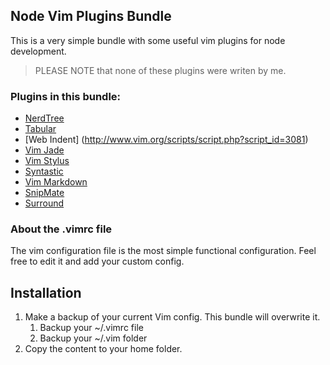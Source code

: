 ## Node Vim Plugins Bundle

This is a very simple bundle with some useful vim plugins for node development.

> PLEASE NOTE that none of these plugins were writen by me.

### Plugins in this bundle:

* [NerdTree](http://www.vim.org/scripts/script.php?script_id=1658)
* [Tabular](http://www.vim.org/scripts/script.php?script_id=3464)
* [Web Indent] (http://www.vim.org/scripts/script.php?script_id=3081)
* [Vim Jade](https://github.com/digitaltoad/vim-jade)
* [Vim Stylus](https://github.com/wavded/vim-stylus)
* [Syntastic](https://github.com/scrooloose/syntastic/)
* [Vim Markdown](http://www.vim.org/scripts/script.php?script_id=2882)
* [SnipMate](https://github.com/msanders/snipmate.vim)
* [Surround](https://github.com/tpope/vim-surround)

### About the .vimrc file

The vim configuration file is the most simple functional configuration. Feel free to edit it and add your custom config.

## Installation

1. Make a backup of your current Vim config. This bundle will overwrite it.
    1. Backup your ~/.vimrc file
    2. Backup your ~/.vim folder
2. Copy the content to your home folder.

